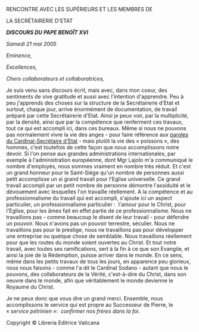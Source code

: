 RENCONTRE AVEC LES SUPÉRIEURS ET LES MEMBRES DE

LA SECRÉTAIRERIE D'ETAT

***DISCOURS DU PAPE BENOÎT XVI***

*Samedi 21 mai 2005*

*Eminence,*

*Excellences,*

*Chers collaborateurs et collaboratrices,*

Je suis venu sans discours écrit, mais avec, dans mon coeur, des sentiments de vive gratitude et aussi avec l'intention d'apprendre. Peu à peu j'apprends des choses sur la structure de la Secrétairerie d'Etat et surtout, chaque jour, arrive énormément de documentation, de travail préparé par cette Secrétairerie d'Etat. Ainsi je peux voir, par la multiplicité, par la densité, ainsi que par la compétence que renferment ces travaux, tout ce qui est accompli ici, dans ces bureaux. Même si nous ne pouvons pas normalement vivre la vie des anges - pour faire référence aux [paroles du Cardinal-Secrétaire d'Etat](http://www.vatican.va/roman_curia/secretariat_state/2005/documents/rc_seg-st_20050521_sodano-benedict-xvi_fr.html) - mais plutôt la vie des « poissons », des hommes, c'est toutefois de cette façon que nous accomplissons notre devoir. Si l'on pense aux grandes administrations internationales, par exemple à l'administration européenne, dont Mgr Lajolo m'a communiqué le nombre d'employés, nous sommes vraiment en nombre très réduit. Et c'est un grand honneur pour le Saint-Siège qu'un nombre de personnes aussi petit accomplisse un si grand travail pour l'Eglise universelle. Ce grand travail accompli par un petit nombre de personne démontre l'assiduité et le dévouement avec lesquelles l'on travaille réellement. A la compétence et au professionnalisme du travail qui est accompli, s'ajoute ici un aspect particulier, un professionnalisme particulier :  l'amour pour le Christ, pour l'Eglise, pour les âmes fait en effet partie de ce professionnalisme. Nous ne travaillons pas - comme beaucoup le disent de leur travail - pour défendre un pouvoir. Nous n'avons pas un pouvoir terrestre, séculier. Nous ne travaillons pas pour le prestige, nous ne travaillons pas pour développer une entreprise ou quelque chose de semblable. Nous travaillons réellement pour que les routes du monde soient ouvertes au Christ. Et tout notre travail, avec toutes ses ramifications, sert à la fin à ce que son Evangile, et ainsi la joie de la Rédemption, puisse arriver dans le monde. En ce sens, même dans les petits travaux de tous les jours, en apparence peu glorieux, nous nous faisons - comme l'a dit le Cardinal Sodano - autant que nous le pouvons, des collaborateurs de la Vérité, c'est-à-dire du Christ, dans son oeuvre dans le monde, afin que véritablement le monde devienne le Royaume du Christ.

Je ne peux donc que vous dire un grand merci. Ensemble, nous accomplissons le service qui est propre au Successeur de Pierre, le « *service pétrinien* »:  *confirmer nos frères dans la foi*.

Copyright © Libreria Editrice Vaticana
